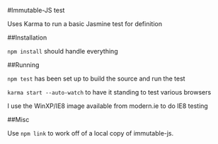 #Immutable-JS test

Uses Karma to run a basic Jasmine test for definition

##Installation

`npm install` should handle everything

##Running

`npm test` has been set up to build the source and run the test

`karma start --auto-watch` to have it standing to test various browsers

I use the WinXP/IE8 image available from modern.ie to do IE8 testing

##Misc

Use `npm link` to work off of a local copy of immutable-js.

